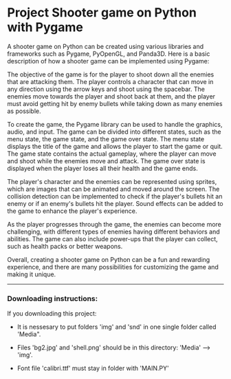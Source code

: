# Project Shooter game on Python with Pygame
A shooter game on Python can be created using various libraries and frameworks such as Pygame, PyOpenGL, and Panda3D. Here is a basic description of how a shooter game can be implemented using Pygame:

The objective of the game is for the player to shoot down all the enemies that are attacking them. The player controls a character that can move in any direction using the arrow keys and shoot using the spacebar. The enemies move towards the player and shoot back at them, and the player must avoid getting hit by enemy bullets while taking down as many enemies as possible.

To create the game, the Pygame library can be used to handle the graphics, audio, and input. The game can be divided into different states, such as the menu state, the game state, and the game over state. The menu state displays the title of the game and allows the player to start the game or quit. The game state contains the actual gameplay, where the player can move and shoot while the enemies move and attack. The game over state is displayed when the player loses all their health and the game ends.

The player's character and the enemies can be represented using sprites, which are images that can be animated and moved around the screen. The collision detection can be implemented to check if the player's bullets hit an enemy or if an enemy's bullets hit the player. Sound effects can be added to the game to enhance the player's experience.

As the player progresses through the game, the enemies can become more challenging, with different types of enemies having different behaviors and abilities. The game can also include power-ups that the player can collect, such as health packs or better weapons.

Overall, creating a shooter game on Python can be a fun and rewarding experience, and there are many possibilities for customizing the game and making it unique.

---

### Downloading instructions: 
If you downloading this project:

- It is nessesary to put folders 'img' and 'snd' in one single folder called 'Media". 

- Files 'bg2.jpg' and 'shell.png' should be in this directory: 'Media' --> 'img'.

- Font file 'calibri.ttf' must stay in folder with 'MAIN.PY'  
